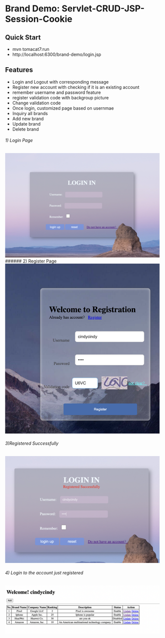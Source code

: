 # Brand Demo: Servlet-CRUD-JSP-Session-Cookie
## Quick Start
* mvn tomacat7:run
* http://localhost:6300/brand-demo/login.jsp

## Features
* Login and Logout with corresponding message
* Register new account with checking if it is an existing account
* remember username and password feature
* register validation code with backgroup picture
* Change validation code
* Once login, customized page based on usernmae
* Inquiry all brands
* Add new brand
* Update brand
* Delete brand

###### 1) Login Page
<img src="Imgs/Login.png" width=500>
###### 2) Register Page
<img src="Imgs/Register.png" width=500>

###### 3)Registered Successfully 
<img src="Imgs/registersuccessfully.png" width=500>

###### 4) Login to the account just registered
<img src="Imgs/cindycindyaccount.png" width=500>
